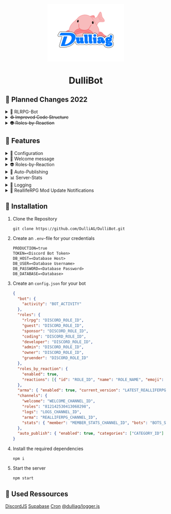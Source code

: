 <p align="center">
  <img src="assets/dag-logo.png" width="240px" height="auto">
  <h1 align="center">DulliBot</h1>
</p>

## :calendar: Planned Changes 2022

<details>
  <summary>🔔 RLRPG-Bot</summary>
  Create own Discord-Bot for <a href="//realliferpg.de">ReallifeRPG Mod Updates</a>
</details>

<details>
  <summary><s>♻ Improved Code Structure</s></summary>
  Improve code structure (minify index.js) for better development and a better structure for our config.json
</details>

<details>
  <summary><s>👽 Roles-by-Reaction</s></summary>
  Provide an own solution for roles-by-reaction
</details>

## :rocket: Features

<details>
  <summary>🔧 Configuration</summary>
  Specify roles-by-reaction, bot-activity... using an `config.json`
</details>

<details>
  <summary>👋 Welcome message</summary>
  Welcome every user by sending an welcome-message and giving them a specific role
</details>

<details>
  <summary>👽 Roles-by-Reaction</summary>
  Grant your users access to permissions by reaction on a message
</details>

<details>
  <summary>📰 Auto-Publishing</summary>
  Automaticly publish messages in specific categories. (Only works for news-channels)
</details>

<details>
  <summary>📊 Server-Stats</summary>
  Don't loose track about the amount of users and bots on your Discord Server
</details>

<details>
  <summary>📝 Logging</summary>
  Log your user action in an external MariaDB oder PostgreSQL Database
</details>

<details>
  <summary>🔔 ReallifeRPG Mod Update Notifications</summary>
  Keep your users about <a href="//realliferpg.de">ReallifeRPG Mod Updates</a> up to date
</details>

## :wrench: Installation

1. Clone the Repository

   ```shell
   git clone https://github.com/DulliAG/DulliBot.git
   ```

2. Create an `.env`-file for your credentials

   ```
   PRODUCTION=true
   TOKEN=<Discord Bot Token>
   DB_HOST=<Database Host>
   DB_USER=<Database Username>
   DB_PASSWORD=<Database Password>
   DB_DATABASE=<Database>
   ```

3. Create an `config.json` for your bot

   ```json
   {
     "bot": {
       "activity": "BOT_ACTIVITY"
     },
     "roles": {
       "rlrpg": "DISCORD_ROLE_ID",
       "guest": "DISCORD_ROLE_ID",
       "sponsor": "DISCORD_ROLE_ID",
       "coding": "DISCORD_ROLE_ID",
       "developer": "DISCORD_ROLE_ID",
       "admin": "DISCORD_ROLE_ID",
       "owner": "DISCORD_ROLE_ID",
       "gruender": "DISCORD_ROLE_ID"
     },
     "roles_by_reaction": {
       "enabled": true,
       "reactions": [{ "id": "ROLE_ID", "name": "ROLE_NAME", "emoji": "EMOJI_NAME" }]
     },
     "arma": { "enabled": true, "current_version": "LATEST_REALLIFERPG_MOD_VERSION" },
     "channels": {
       "welcome": "WELCOME_CHANNEL_ID",
       "roles": "812142530413068298",
       "logs": "LOGS_CHANNEL_ID",
       "arma": "REALLIFERPG_CHANNEL_ID",
       "stats": { "member": "MEMBER_STATS_CHANNEL_ID", "bots": "BOTS_STATS_CHANNEL_ID" }
     },
     "auto_publish": { "enabled": true, "categories": ["CATEGORY_ID"] }
   }
   ```

4. Install the required dependencies

   ```shell
   npm i
   ```

5. Start the server
   ```shell
   npm start
   ```

## :link: Used Ressources

[DiscordJS](https://discord.com/developers/docs/intro)
[Supabase](https://supabase.io)
[Cron](https://www.npmjs.com/package/cron)
[@dulliag/logger.js](https://www.npmjs.com/package/@dulliag/logger.js)
